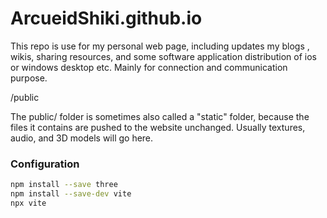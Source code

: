 # ArcueidShiki.github.io

This repo is use for my personal web page, including updates my blogs , wikis, sharing resources, and some software application distribution of ios or windows desktop etc. Mainly for connection and communication purpose.


/public

The public/ folder is sometimes also called a "static" folder, because the files it contains are pushed to the website unchanged. Usually textures, audio, and 3D models will go here.

### Configuration

```bash
npm install --save three
npm install --save-dev vite
npx vite
```
